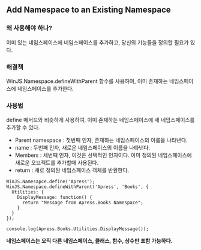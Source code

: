 ## Add Namespace to an Existing Namespace

### 왜 사용해야 하나?

이미 있는 네임스페이스에 네임스페이스를 추가하고, 당신의 기능들을 정의할 필요가 있다.

### 해결책

WinJS.Namespace.defineWithParent 함수를 사용하여, 이미 존재하는 네임스페이스에 네임스페이스를 추가한다.

### 사용법

define 메서드와 비슷하게 사용하여, 이미 존재하는 네임스페이스에 새 네임스페이스를 추가할 수 있다.

* Parent namespace : 첫번째 인자, 존재하는 네임스페이스의 이름을 나타낸다.
* name : 두번째 인자, 새로운 네임스페이스의 이름을 나타낸다.
* Members : 세번째 인자, 이것은 선택적인 인자이다. 이미 정의된 네임스페이스에 새로운 오브젝트를 추가할때 사용된다. 
* return : 새로 정의된 네임스페이스 객체를 반환한다.

```
WinJS.Namesapce.define('Apress');
WinJS.Namespace.defineWithParent('Apress', 'Books', {
  Utilities: {
    DisplayMessage: function() {
      return "Message from Apress.Books Namespace";
    }
  }
});
```

```
console.log(Apress.Books.Utilities.DisplayMessage());
```

**네임스페이스는 오직 다른 네임스페이스, 클래스, 함수, 상수만 포함 가능하다.**